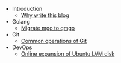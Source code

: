 * Introduction
  * [ Why write this blog ](introduction/why-write-this-blog.md)
* Golang
  * [ Migrate mgo to qmgo ](golang/migrate-mgo-to-qmgo.md)
* Git
  * [Common operations of Git](git/common-operations-of-git.md)
* DevOps
  * [Online expansion of Ubuntu LVM disk](devops/online-expansion-of-ubuntu-lvm-disk.md)
